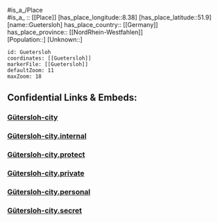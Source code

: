 ﻿---
location: [51.9,8.38] 
mapzoom: [7,12] 
mapmarker: city 
type: City
tags:
- geo/City


SpocWebEntityId: 30667
isDeleted: false
confidential: public

---
#is_a_/Place  
#is_a_ :: [[Place]] 
[has_place_longitude::8.38] 
[has_place_latitude::51.9] 
[name::Guetersloh] 
has_place_country:: [[Germany]]  
has_place_province:: [[NordRhein-Westfahlen]]  
[Population::] 
[Unknown::] 


```leaflet
id: Guetersloh
coordinates: [[Guetersloh]] 
markerFile: [[Guetersloh]] 
defaultZoom: 11 
maxZoom: 18
```


## Confidential Links & Embeds: 

### [Gütersloh-city](/_public/Earth/Continent/Europe/Europe~Central/Germany/Germany~West/Nord_Rhein-Westfalen/counties~NW/Gütersloh/cities~Gütersloh/Gütersloh-city.md) 

### [Gütersloh-city.internal](/_internal/Earth/Continent/Europe/Europe~Central/Germany/Germany~West/Nord_Rhein-Westfalen/counties~NW/Gütersloh/cities~Gütersloh/Gütersloh-city.internal.md) 

### [Gütersloh-city.protect](/_protect/Earth/Continent/Europe/Europe~Central/Germany/Germany~West/Nord_Rhein-Westfalen/counties~NW/Gütersloh/cities~Gütersloh/Gütersloh-city.protect.md) 

### [Gütersloh-city.private](/_private/Earth/Continent/Europe/Europe~Central/Germany/Germany~West/Nord_Rhein-Westfalen/counties~NW/Gütersloh/cities~Gütersloh/Gütersloh-city.private.md) 

### [Gütersloh-city.personal](/_personal/Earth/Continent/Europe/Europe~Central/Germany/Germany~West/Nord_Rhein-Westfalen/counties~NW/Gütersloh/cities~Gütersloh/Gütersloh-city.personal.md) 

### [Gütersloh-city.secret](/_secret/Earth/Continent/Europe/Europe~Central/Germany/Germany~West/Nord_Rhein-Westfalen/counties~NW/Gütersloh/cities~Gütersloh/Gütersloh-city.secret.md) 
